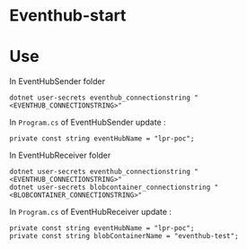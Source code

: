 # Eventhub-start

# Use
In EventHubSender folder
```
dotnet user-secrets eventhub_connectionstring "<EVENTHUB_CONNECTIONSTRING>"
```
In `Program.cs` of EventHubSender update :
```
private const string eventHubName = "lpr-poc";
```

In EventHubReceiver folder
```
dotnet user-secrets eventhub_connectionstring "<EVENTHUB_CONNECTIONSTRING>"
dotnet user-secrets blobcontainer_connectionstring "<BLOBCONTAINER_CONNECTIONSTRING>"
```
In `Program.cs` of EventHubReceiver update :
```
private const string eventHubName = "lpr-poc";
private const string blobContainerName = "eventhub-test";
```